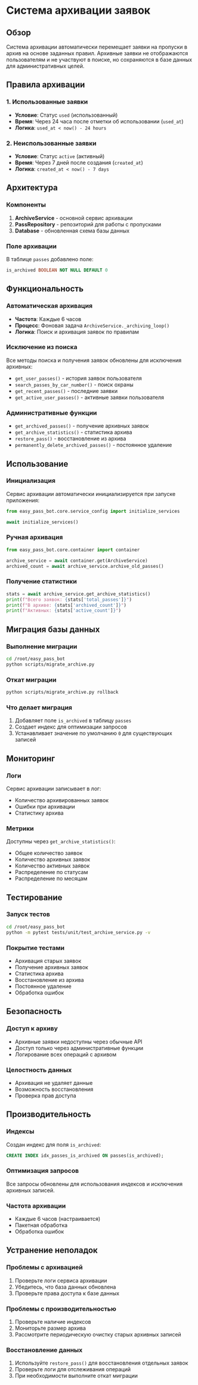 # Система архивации заявок

## Обзор

Система архивации автоматически перемещает заявки на пропуски в архив на основе заданных правил. Архивные заявки не отображаются пользователям и не участвуют в поиске, но сохраняются в базе данных для административных целей.

## Правила архивации

### 1. Использованные заявки
- **Условие**: Статус `used` (использованный)
- **Время**: Через 24 часа после отметки об использовании (`used_at`)
- **Логика**: `used_at < now() - 24 hours`

### 2. Неиспользованные заявки
- **Условие**: Статус `active` (активный)
- **Время**: Через 7 дней после создания (`created_at`)
- **Логика**: `created_at < now() - 7 days`

## Архитектура

### Компоненты

1. **ArchiveService** - основной сервис архивации
2. **PassRepository** - репозиторий для работы с пропусками
3. **Database** - обновленная схема базы данных

### Поле архивации

В таблице `passes` добавлено поле:
```sql
is_archived BOOLEAN NOT NULL DEFAULT 0
```

## Функциональность

### Автоматическая архивация

- **Частота**: Каждые 6 часов
- **Процесс**: Фоновая задача `ArchiveService._archiving_loop()`
- **Логика**: Поиск и архивация заявок по правилам

### Исключение из поиска

Все методы поиска и получения заявок обновлены для исключения архивных:

- `get_user_passes()` - история заявок пользователя
- `search_passes_by_car_number()` - поиск охраны
- `get_recent_passes()` - последние заявки
- `get_active_user_passes()` - активные заявки пользователя

### Административные функции

- `get_archived_passes()` - получение архивных заявок
- `get_archive_statistics()` - статистика архива
- `restore_pass()` - восстановление из архива
- `permanently_delete_archived_passes()` - постоянное удаление

## Использование

### Инициализация

Сервис архивации автоматически инициализируется при запуске приложения:

```python
from easy_pass_bot.core.service_config import initialize_services

await initialize_services()
```

### Ручная архивация

```python
from easy_pass_bot.core.container import container

archive_service = await container.get(ArchiveService)
archived_count = await archive_service.archive_old_passes()
```

### Получение статистики

```python
stats = await archive_service.get_archive_statistics()
print(f"Всего заявок: {stats['total_passes']}")
print(f"В архиве: {stats['archived_count']}")
print(f"Активных: {stats['active_count']}")
```

## Миграция базы данных

### Выполнение миграции

```bash
cd /root/easy_pass_bot
python scripts/migrate_archive.py
```

### Откат миграции

```bash
python scripts/migrate_archive.py rollback
```

### Что делает миграция

1. Добавляет поле `is_archived` в таблицу `passes`
2. Создает индекс для оптимизации запросов
3. Устанавливает значение по умолчанию `0` для существующих записей

## Мониторинг

### Логи

Сервис архивации записывает в лог:
- Количество архивированных заявок
- Ошибки при архивации
- Статистику архива

### Метрики

Доступны через `get_archive_statistics()`:
- Общее количество заявок
- Количество архивных заявок
- Количество активных заявок
- Распределение по статусам
- Распределение по месяцам

## Тестирование

### Запуск тестов

```bash
cd /root/easy_pass_bot
python -m pytest tests/unit/test_archive_service.py -v
```

### Покрытие тестами

- Архивация старых заявок
- Получение архивных заявок
- Статистика архива
- Восстановление из архива
- Постоянное удаление
- Обработка ошибок

## Безопасность

### Доступ к архиву

- Архивные заявки недоступны через обычные API
- Доступ только через административные функции
- Логирование всех операций с архивом

### Целостность данных

- Архивация не удаляет данные
- Возможность восстановления
- Проверка прав доступа

## Производительность

### Индексы

Создан индекс для поля `is_archived`:
```sql
CREATE INDEX idx_passes_is_archived ON passes(is_archived);
```

### Оптимизация запросов

Все запросы обновлены для использования индексов и исключения архивных записей.

### Частота архивации

- Каждые 6 часов (настраивается)
- Пакетная обработка
- Обработка ошибок

## Устранение неполадок

### Проблемы с архивацией

1. Проверьте логи сервиса архивации
2. Убедитесь, что база данных обновлена
3. Проверьте права доступа к базе данных

### Проблемы с производительностью

1. Проверьте наличие индексов
2. Мониторьте размер архива
3. Рассмотрите периодическую очистку старых архивных записей

### Восстановление данных

1. Используйте `restore_pass()` для восстановления отдельных заявок
2. Проверьте логи для отслеживания операций
3. При необходимости выполните откат миграции


